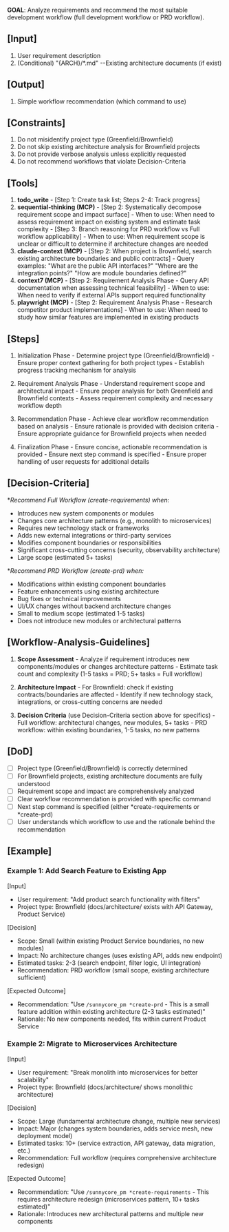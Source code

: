 **GOAL**: Analyze requirements and recommend the most suitable development workflow (full development workflow or PRD workflow).

## [Input]
  1. User requirement description
  2. (Conditional) "{ARCH}/*.md" --Existing architecture documents (if exist)

## [Output]
  1. Simple workflow recommendation (which command to use)

## [Constraints]
  1. Do not misidentify project type (Greenfield/Brownfield)
  2. Do not skip existing architecture analysis for Brownfield projects
  3. Do not provide verbose analysis unless explicitly requested
  4. Do not recommend workflows that violate Decision-Criteria

## [Tools]
  1. **todo_write**
    - [Step 1: Create task list; Steps 2-4: Track progress]
  2. **sequential-thinking (MCP)**
    - [Step 2: Systematically decompose requirement scope and impact surface]
    - When to use: When need to assess requirement impact on existing system and estimate task complexity
    - [Step 3: Branch reasoning for PRD workflow vs Full workflow applicability]
    - When to use: When requirement scope is unclear or difficult to determine if architecture changes are needed
  3. **claude-context (MCP)**
    - [Step 2: When project is Brownfield, search existing architecture boundaries and public contracts]
    - Query examples: "What are the public API interfaces?" "Where are the integration points?" "How are module boundaries defined?"
  4. **context7 (MCP)**
    - [Step 2: Requirement Analysis Phase - Query API documentation when assessing technical feasibility]
    - When to use: When need to verify if external APIs support required functionality
  5. **playwright (MCP)**
    - [Step 2: Requirement Analysis Phase - Research competitor product implementations]
    - When to use: When need to study how similar features are implemented in existing products

## [Steps]
  1. Initialization Phase
    - Determine project type (Greenfield/Brownfield)
    - Ensure proper context gathering for both project types
    - Establish progress tracking mechanism for analysis

  2. Requirement Analysis Phase
    - Understand requirement scope and architectural impact
    - Ensure proper analysis for both Greenfield and Brownfield contexts
    - Assess requirement complexity and necessary workflow depth

  3. Recommendation Phase
    - Achieve clear workflow recommendation based on analysis
    - Ensure rationale is provided with decision criteria
    - Ensure appropriate guidance for Brownfield projects when needed

  4. Finalization Phase
    - Ensure concise, actionable recommendation is provided
    - Ensure next step command is specified
    - Ensure proper handling of user requests for additional details

## [Decision-Criteria]
  **Recommend Full Workflow (*create-requirements) when:**
  - Introduces new system components or modules
  - Changes core architecture patterns (e.g., monolith to microservices)
  - Requires new technology stack or frameworks
  - Adds new external integrations or third-party services
  - Modifies component boundaries or responsibilities
  - Significant cross-cutting concerns (security, observability architecture)
  - Large scope (estimated 5+ tasks)

  **Recommend PRD Workflow (*create-prd) when:**
  - Modifications within existing component boundaries
  - Feature enhancements using existing architecture
  - Bug fixes or technical improvements
  - UI/UX changes without backend architecture changes
  - Small to medium scope (estimated 1-5 tasks)
  - Does not introduce new modules or architectural patterns

## [Workflow-Analysis-Guidelines]
  1. **Scope Assessment**
    - Analyze if requirement introduces new components/modules or changes architecture patterns
    - Estimate task count and complexity (1-5 tasks = PRD; 5+ tasks = Full workflow)
  
  2. **Architecture Impact**
    - For Brownfield: check if existing contracts/boundaries are affected
    - Identify if new technology stack, integrations, or cross-cutting concerns are needed
  
  3. **Decision Criteria** (use Decision-Criteria section above for specifics)
    - Full workflow: architectural changes, new modules, 5+ tasks
    - PRD workflow: within existing boundaries, 1-5 tasks, no new patterns

## [DoD]
  - [ ] Project type (Greenfield/Brownfield) is correctly determined
  - [ ] For Brownfield projects, existing architecture documents are fully understood
  - [ ] Requirement scope and impact are comprehensively analyzed
  - [ ] Clear workflow recommendation is provided with specific command
  - [ ] Next step command is specified (either *create-requirements or *create-prd)
  - [ ] User understands which workflow to use and the rationale behind the recommendation

## [Example]

### Example 1: Add Search Feature to Existing App
[Input]
- User requirement: "Add product search functionality with filters"
- Project type: Brownfield (docs/architecture/ exists with API Gateway, Product Service)

[Decision]
- Scope: Small (within existing Product Service boundaries, no new modules)
- Impact: No architecture changes (uses existing API, adds new endpoint)
- Estimated tasks: 2-3 (search endpoint, filter logic, UI integration)
- Recommendation: PRD workflow (small scope, existing architecture sufficient)

[Expected Outcome]
- Recommendation: "Use `/sunnycore_pm *create-prd` - This is a small feature addition within existing architecture (2-3 tasks estimated)"
- Rationale: No new components needed, fits within current Product Service

### Example 2: Migrate to Microservices Architecture
[Input]
- User requirement: "Break monolith into microservices for better scalability"
- Project type: Brownfield (docs/architecture/ shows monolithic architecture)

[Decision]
- Scope: Large (fundamental architecture change, multiple new services)
- Impact: Major (changes system boundaries, adds service mesh, new deployment model)
- Estimated tasks: 10+ (service extraction, API gateway, data migration, etc.)
- Recommendation: Full workflow (requires comprehensive architecture redesign)

[Expected Outcome]
- Recommendation: "Use `/sunnycore_pm *create-requirements` - This requires architecture redesign (microservices pattern, 10+ tasks estimated)"
- Rationale: Introduces new architectural patterns and multiple new components

